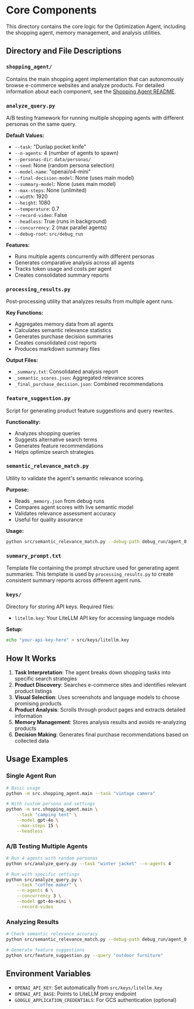 # Core Components

This directory contains the core logic for the Optimization Agent, including the shopping agent, memory management, and analysis utilities.

## Directory and File Descriptions

### `shopping_agent/`
Contains the main shopping agent implementation that can autonomously browse e-commerce websites and analyze products. For detailed information about each component, see the [Shopping Agent README](./shopping_agent/README.md).

### `analyze_query.py`
A/B testing framework for running multiple shopping agents with different personas on the same query.

**Default Values:**
- `--task`: "Dunlap pocket knife"
- `--n-agents`: 4 (number of agents to spawn)
- `--personas-dir`: `data/personas/`
- `--seed`: None (random persona selection)
- `--model-name`: "openai/o4-mini"
- `--final-decision-model`: None (uses main model)
- `--summary-model`: None (uses main model)
- `--max-steps`: None (unlimited)
- `--width`: 1920
- `--height`: 1080
- `--temperature`: 0.7
- `--record-video`: False
- `--headless`: True (runs in background)
- `--concurrency`: 2 (max parallel agents)
- `--debug-root`: `src/debug_run`

**Features:**
- Runs multiple agents concurrently with different personas
- Generates comparative analysis across all agents
- Tracks token usage and costs per agent
- Creates consolidated summary reports

### `processing_results.py`
Post-processing utility that analyzes results from multiple agent runs.

**Key Functions:**
- Aggregates memory data from all agents
- Calculates semantic relevance statistics
- Generates purchase decision summaries
- Creates consolidated cost reports
- Produces markdown summary files

**Output Files:**
- `_summary.txt`: Consolidated analysis report
- `_semantic_scores.json`: Aggregated relevance scores
- `_final_purchase_decision.json`: Combined recommendations

### `feature_suggestion.py`
Script for generating product feature suggestions and query rewrites.

**Functionality:**
- Analyzes shopping queries
- Suggests alternative search terms
- Generates feature recommendations
- Helps optimize search strategies

### `semantic_relevance_match.py`
Utility to validate the agent's semantic relevance scoring.

**Purpose:**
- Reads `_memory.json` from debug runs
- Compares agent scores with live semantic model
- Validates relevance assessment accuracy
- Useful for quality assurance

**Usage:**
```bash
python src/semantic_relevance_match.py --debug-path debug_run/agent_0
```

### `summary_prompt.txt`
Template file containing the prompt structure used for generating agent summaries. This template is used by `processing_results.py` to create consistent summary reports across different agent runs.

### `keys/`
Directory for storing API keys. Required files:
- `litellm.key`: Your LiteLLM API key for accessing language models

**Setup:**
```bash
echo "your-api-key-here" > src/keys/litellm.key
```

## How It Works

1. **Task Interpretation**: The agent breaks down shopping tasks into specific search strategies
2. **Product Discovery**: Searches e-commerce sites and identifies relevant product listings
3. **Visual Selection**: Uses screenshots and language models to choose promising products
4. **Product Analysis**: Scrolls through product pages and extracts detailed information
5. **Memory Management**: Stores analysis results and avoids re-analyzing products
6. **Decision Making**: Generates final purchase recommendations based on collected data

## Usage Examples

### Single Agent Run
```bash
# Basic usage
python -m src.shopping_agent.main --task "vintage camera"

# With custom persona and settings
python -m src.shopping_agent.main \
    --task "camping tent" \
    --model gpt-4o \
    --max-steps 15 \
    --headless
```

### A/B Testing Multiple Agents
```bash
# Run 4 agents with random personas
python src/analyze_query.py --task "winter jacket" --n-agents 4

# Run with specific settings
python src/analyze_query.py \
    --task "coffee maker" \
    --n-agents 6 \
    --concurrency 3 \
    --model gpt-4o-mini \
    --record-video
```

### Analyzing Results
```bash
# Check semantic relevance accuracy
python src/semantic_relevance_match.py --debug-path debug_run/agent_0

# Generate feature suggestions
python src/feature_suggestion.py --query "outdoor furniture"
```

## Environment Variables

- `OPENAI_API_KEY`: Set automatically from `src/keys/litellm.key`
- `OPENAI_API_BASE`: Points to LiteLLM proxy endpoint
- `GOOGLE_APPLICATION_CREDENTIALS`: For GCS authentication (optional) 